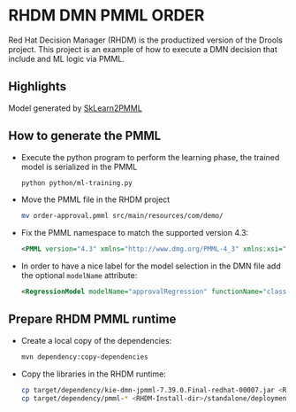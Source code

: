 RHDM DMN PMML ORDER
========================================

Red Hat Decision Manager (RHDM) is the productized version of the Drools project.
This project is an example of how to execute a DMN decision that include and ML logic via PMML.

Highlights
----------------------------------------

Model generated by [SkLearn2PMML](https://github.com/jpmml/sklearn2pmml)

How to generate the PMML
----------------------------------------

- Execute the python program to perform the learning phase, the trained model is serialized in the PMML

  ```sh
  python python/ml-training.py
  ```

- Move the PMML file in the RHDM project
  
  ```sh
  mv order-approval.pmml src/main/resources/com/demo/
  ```

- Fix the PMML namespace to match the supported version 4.3:

  ```xml
  <PMML version="4.3" xmlns="http://www.dmg.org/PMML-4_3" xmlns:xsi="http://www.w3.org/2001/XMLSchema-instance">
  ```

- In order to have a nice label for the model selection in the DMN file add the optional `modelName` attribute:

  ```xml
  <RegressionModel modelName="approvalRegression" functionName="classification" normalizationMethod="logit">
  ```

Prepare RHDM PMML runtime
----------------------------------------

- Create a local copy of the dependencies:

  ```sh
  mvn dependency:copy-dependencies
  ```
- Copy the libraries in the RHDM runtime:

  ```sh
  cp target/dependency/kie-dmn-jpmml-7.39.0.Final-redhat-00007.jar <RHDM-Install-dir>/standalone/deployments/business-central.war/WEB-INF/lib
  cp target/dependency/pmml-* <RHDM-Install-dir>/standalone/deployments/business-central.war/WEB-INF/lib/
  ```

